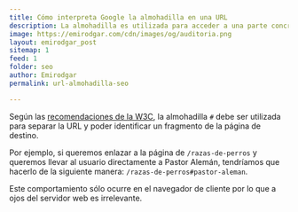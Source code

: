 ```yaml
---
title: Cómo interpreta Google la almohadilla en una URL
description: La almohadilla es utilizada para acceder a una parte concreta de la página web.
image: https://emirodgar.com/cdn/images/og/auditoria.png
layout: emirodgar_post
sitemap: 1
feed: 1
folder: seo
author: Emirodgar
permalink: url-almohadilla-seo

---
```


Según las [recomendaciones de la W3C](https://www.w3.org/Addressing/URL/4_URI_Recommentations.html), la almohadilla `#` debe ser utilizada para separar la URL y poder identificar un fragmento de la página de destino.

Por ejemplo, si queremos enlazar a la página de `/razas-de-perros` y queremos llevar al usuario directamente a Pastor Alemán, tendríamos que hacerlo de la siguiente manera: `/razas-de-perros#pastor-aleman`.

Este comportamiento sólo ocurre en el navegador de cliente por lo que a ojos del servidor web es irrelevante.



<!--stackedit_data:
eyJoaXN0b3J5IjpbMTM3ODEyNzk4OCwtMTI3MTUxODQ0NV19
-->